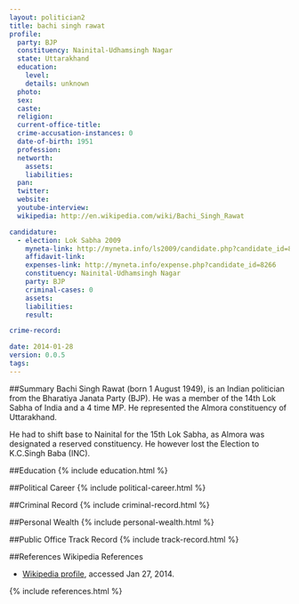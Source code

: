 ```yaml
---
layout: politician2
title: bachi singh rawat
profile: 
  party: BJP
  constituency: Nainital-Udhamsingh Nagar
  state: Uttarakhand
  education: 
    level: 
    details: unknown
  photo: 
  sex: 
  caste: 
  religion: 
  current-office-title: 
  crime-accusation-instances: 0
  date-of-birth: 1951
  profession: 
  networth: 
    assets: 
    liabilities: 
  pan: 
  twitter: 
  website: 
  youtube-interview: 
  wikipedia: http://en.wikipedia.com/wiki/Bachi_Singh_Rawat

candidature: 
  - election: Lok Sabha 2009
    myneta-link: http://myneta.info/ls2009/candidate.php?candidate_id=8266
    affidavit-link: 
    expenses-link: http://myneta.info/expense.php?candidate_id=8266
    constituency: Nainital-Udhamsingh Nagar 
    party: BJP
    criminal-cases: 0
    assets: 
    liabilities: 
    result:  

crime-record: 

date: 2014-01-28
version: 0.0.5
tags: 
---
```

##Summary
Bachi Singh Rawat (born 1 August 1949), is an Indian politician from the Bharatiya Janata Party (BJP). He was a member of the 14th Lok Sabha of India and a 4 time MP. He represented the Almora constituency of Uttarakhand.

He had to shift base to Nainital for the 15th Lok Sabha, as Almora was designated a reserved constituency. He however lost the Election to K.C.Singh Baba (INC).


##Education
{% include education.html %}


##Political Career
{% include political-career.html %}


##Criminal Record
{% include criminal-record.html %}


##Personal Wealth
{% include personal-wealth.html %}


##Public Office Track Record
{% include track-record.html %}


##References
Wikipedia References
- [Wikipedia profile]({{page.profile.wikipedia}}), accessed Jan 27, 2014.



{% include references.html %}